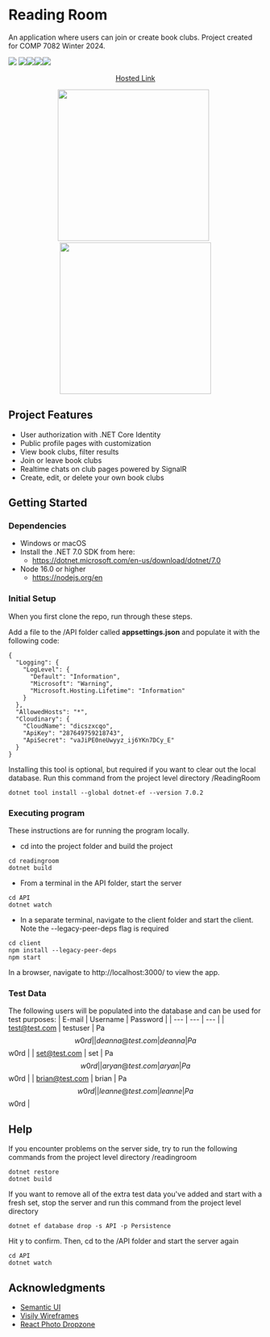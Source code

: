 # Reading Room

An application where users can join or create book clubs. Project created for COMP 7082 Winter 2024. 

<img src="https://img.shields.io/badge/ASP.NET%20-512BD4?&style=for-the-badge&logo=dotnet&logoColor=white" /> <img src="https://img.shields.io/badge/CSHARP%20-000000?&style=for-the-badge&logo=csharp&logoColor=white" /><img src="https://img.shields.io/badge/React-0CC1F3?style=for-the-badge&logo=react&logoColor=white" /><img src="https://img.shields.io/badge/TypeScript-3178C6?style=for-the-badge&logo=typescript&logoColor=white" /><img src="https://img.shields.io/badge/PostgreSQL-4169E1?style=for-the-badge&logo=postgresql&logoColor=white" />

<p align="center"><a href="https://readingroom.fly.dev">Hosted Link</a>
</p>

<p align="center">
  <img src="https://i.ibb.co/Dg3H9hV/thumbnail-1.png" width="300"/>&nbsp;&nbsp;<img src="https://i.ibb.co/pWXGhV8/thumbnail-2.png" width="300"/
</p>

## Project Features

* User authorization with .NET Core Identity 
* Public profile pages with customization
* View book clubs, filter results
* Join or leave book clubs
* Realtime chats on club pages powered by SignalR
* Create, edit, or delete your own book clubs

## Getting Started

### Dependencies

* Windows or macOS
* Install the .NET 7.0 SDK from here:
  - https://dotnet.microsoft.com/en-us/download/dotnet/7.0 
* Node 16.0 or higher
  - https://nodejs.org/en
 
### Initial Setup 
When you first clone the repo, run through these steps. 

Add a file to the /API folder called **appsettings.json** and populate it with the following code: 
```
{
  "Logging": {
    "LogLevel": {
      "Default": "Information",
      "Microsoft": "Warning",
      "Microsoft.Hosting.Lifetime": "Information"
    }
  },
  "AllowedHosts": "*",
  "Cloudinary": {
    "CloudName": "dicszxcqo",
    "ApiKey": "287649759218743",
    "ApiSecret": "vaJiPE0neUwyyz_ij6YKn7DCy_E"
  }
}
```

Installing this tool is optional, but required if you want to clear out the local database. Run this command from the project level directory /ReadingRoom
```
dotnet tool install --global dotnet-ef --version 7.0.2
```

### Executing program

These instructions are for running the program locally.
* cd into the project folder and build the project
```
cd readingroom
dotnet build
```



* From a terminal in the API folder, start the server
```
cd API
dotnet watch
```

* In a separate terminal, navigate to the client folder and start the client. Note the --legacy-peer-deps flag is required
```
cd client
npm install --legacy-peer-deps
npm start
```

In a browser, navigate to http://localhost:3000/ to view the app. 

### Test Data 
The following users will be populated into the database and can be used for test purposes:
| E-mail | Username | Password |
| --- | --- | --- |
| test@test.com | testuser | Pa$$w0rd |
| deanna@test.com | deanna | Pa$$w0rd |
| set@test.com | set | Pa$$w0rd |
| aryan@test.com | aryan | Pa$$w0rd |
| brian@test.com | brian | Pa$$w0rd |
| leanne@test.com | leanne | Pa$$w0rd |

## Help

If you encounter problems on the server side, try to run the following commands from the project level directory /readingroom
```
dotnet restore
dotnet build
```

If you want to remove all of the extra test data you've added and start with a fresh set, stop the server and run this command from the project level directory
```
dotnet ef database drop -s API -p Persistence
```
Hit y to confirm. Then, cd to the /API folder and start the server again 
```
cd API
dotnet watch
```

## Acknowledgments

* [Semantic UI](https://react.semantic-ui.com/)
* [Visily Wireframes](https://app.visily.ai/)
* [React Photo Dropzone](https://react-dropzone.js.org/)
